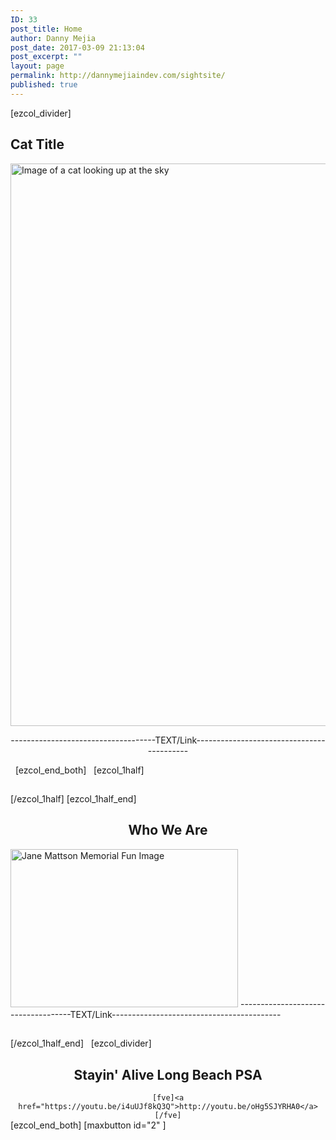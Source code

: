 ```yaml
---
ID: 33
post_title: Home
author: Danny Mejia
post_date: 2017-03-09 21:13:04
post_excerpt: ""
layout: page
permalink: http://dannymejiaindev.com/sightsite/
published: true
---
```

[ezcol_divider] 
## Cat Title

<img id="longdesc-return-441" class="alignnone size-full wp-image-441" tabindex="-1" src="http://dannymejiaindev.com/sightsite/wp-content/uploads/2017/04/Cat_4-e1492198697630.jpg" alt="Image of a cat looking up at the sky" width="1600" height="900" longdesc="http://dannymejiaindev.com/sightsite?longdesc=441&referrer=33" /> <p style="text-align: center;">
  ------------------------------------TEXT/Link------------------------------------------
</p>   [ezcol_end_both]   [ezcol_1half] 

<h2 class="wsite-content-title" style="text-align: center;">
</h2> [/ezcol_1half] [ezcol_1half_end] 

<h2 class="wsite-content-title" style="text-align: center;">
  Who We Are
</h2>

<img id="longdesc-return-232" class="size-full wp-image-232 aligncenter" tabindex="-1" src="http://dannymejiaindev.com/sightsite/wp-content/uploads/2017/03/6909542.jpg" alt="Jane Mattson Memorial Fun Image" width="364" height="253" longdesc="http://dannymejiaindev.com/sightsite?longdesc=232&referrer=33" /> ------------------------------------TEXT/Link------------------------------------------ <h2 class="wsite-content-title">
</h2> [/ezcol_1half_end]   [ezcol_divider] 

<h2 class="wsite-content-title" style="text-align: center;">
  Stayin' Alive Long Beach PSA
</h2>

<div style="text-align: center;">
  <code>[fve]&lt;a href="https://youtu.be/i4uUJf8kQ3Q">http://youtu.be/oHg5SJYRHA0&lt;/a>[/fve]</code>
</div> [ezcol_end_both] [maxbutton id="2" ]